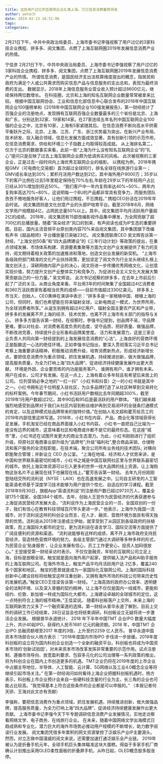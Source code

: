 ```yaml
---
title: 这些用户过亿的互联网企业扎堆上海，万亿信息消费蓄势待发
author: wetech
date: 2019-02-23 16:51:06
tags: 
categories: 
---
```

2月21日下午，中共中央政治局委员、上海市委书记李强视察了用户过亿的3家科技企业携程、拼多多、阅文集团，点燃了上海互联网圈2019年发展信息消费产业的热情。
<!-- more -->
宁佳彦
2月21日下午，中共中央政治局委员、上海市委书记李强视察了用户过亿的3家科技企业携程、拼多多、阅文集团，点燃了上海互联网圈2019年发展信息消费产业的热情。
所谓信息消费，是国民经济支出法核算维度提出的概念，指居民和政府为满足个人或公共需求而购买信息产品与信息服务的支出总和，表现为最终消费的支出。
数据显示，2018年上海信息服务业营业收入预计超过8600亿元，继续保持两位数增长。
在科技圈，北京和上海的知名互联网企业数量常常被拿来比较。
根据中国互联网协会、工业和信息化部信息中心联合发布的2018年中国互联网企业100强榜单和《2018年中国互联网企业100强发展报告》，第一财经统计了百强企业的注册地点，发现拥有互联网百强企业数量最多的三个省份是北京、上海和广东，分别达到32家、19家和14家。在27家连续五年名列中国互联网企业100强的企业之中，北京有10家，上海有5家紧随其后。
在信息消费不断向高水平供需平衡跃升之际，北京、上海、江苏、广东、浙江优势最为突出，在新兴产业布局、技术研发、投入融合领域，信息化发展方面成效显著，具有创新引领的示范作用，在信息消费需求、供给和环境三个子指数上均取得较高成就。
从上海排名第二，仅次于北京的数据事实来看，此前一些“上海为什么没有知名互联网企业”的“扎心”提问只是反映了过去上海互联网企业颇为低调务实的风格。
此次被视察的三家企业，正是过去一段时间内上海优秀互联网企业的缩影。
以携程为例，2018年携程GMV（可电商化交易额）首次超过全球同行，排名全球在线旅游行业第一；GMV成长率达到30%；累积月活用户数达到2亿，其中海外用户9000万；35岁以下的客户比例在过去5年里稳定保持在70%左右,年龄在29岁以下的年轻用户占比已经从30%增加到将近50%。
“我们客户中一年内复购率达40%~50%，两年内复购率高达70%~80%，这说明每一个BU的产品都非常具有竞争力，而服务团队孜孜不倦地服务好客人，让他们用过携程，不忘携程。” 携程CEO孙洁在2019年年会时说。
阅文集团则是文化创意产业的头部IP培育平台。截至2018年6月，网络文学用户规模超4亿，占网民总量50%以上。其中，阅文集团平均月活跃用户量超2亿的成绩。
2018年，阅文集团有15部改编影视作品集中爆发，为全网贡献了超700亿的总播放量。随着“耳朵经济”风口的到来，有声阅读也成为IP生态的重要拼图。目前，国内主流音频平台原创类内容70%来自阅文集团，其中集团旗下改编有声书《超品相师》平台播放量已突破23亿。
阅文集团联席CEO 吴文辉告诉第一财经，“上海文创50条”和“四大品牌建设”的《三年行动计划》等政策的提出，在重点领域发展、市场体系构建、资源要素集聚等方面为文创产业发展提供了有力的支持，阅文期待着相关政策的加速推进和落地，创造文创业发展的新契机。
“上海市各级政府部门精准的文化产业扶持政策，更加坚定了阅文作为行业龙头继续扎根上海文创沃土，深耕网络内容产业的决心，阅文将进一步传播优秀网络文化，让创意实现价值，努力提升文创产业整体实力和竞争力，为促进社会主义文化大发展大繁荣贡献自己的一份力量。” 吴文辉说。
此次书记视察的拼多多，在去年上市前后引起了广泛的关注。从商业角度来看，平台用3年的时间聚集了全国超过4亿消费者和360万活跃商家有着相当优秀的成绩——目前市值超过330亿美元。
拼多多上市当天，创始人、CEO黄峥在演讲中表示：“拼多多是一家根植中国、根植上海的公司，但同时，我们也希望能在将来辐射全球，让新电商这一模式，为世界所用，为全球消费者所享。”
从诞生到拥有超过4亿用户、辐射全国主要农产区和产业带，拼多多的发展离不开上海的经济、技术优势，也离不开上海市有关部门的指导与关心。
拼多多方面告诉第一财经，在视察时，李强书记提到，创品牌不易，守品牌更难。要以对社会、对消费者高度负责的态度，坚守品质、把好质量、做强品牌，不断改进完善，持续提升企业形象和品牌美誉度。
活力和发展潜力，这是三家企业负责人共同向第一财经提到的上海发展信息消费的“心法”。上海良好的营商环境正是酝酿这一心法的绝佳环境。正如李强书记指出，要深入贯彻落实习近平总书记考察上海重要讲话精神，积极推动消费升级，培育消费新热点，形成经济新增长点。要把信息消费作为重点领域，抓住发展机遇，持续推进创新，做大做强品牌，提高服务质量，为全力打响上海“四大品牌”、促进经济持续健康发展作出更大贡献。
环境是外因，企业要苦练的内功是服务客户。
谁拥有用户，谁才拥有未来。用户在成长，公司才有发展。在这一点上，上海有着众多年轻且有希望后来居上的公司。
位列营销必争之地的“一红一抖”（小红书和抖音）之一的小红书就是其中之一。小红书拥有近千位明星入驻社区，为众多品牌打造了从社区种草到交易转化的标杆案例。今年春节期间，小红书活跃用户数相比去年同期超300%，截至2019年1月用户数超过2亿，其中90后和95后是最活跃的用户群体。
“我们越来越强烈地感受到品牌对于我们从社区内容到粉丝维护再到交易闭环的全链条打通模式的肯定，以及这种模式给品牌带来的独特价值。”在创始人毛文超和瞿芳给员工的2019年内部信里这样写道。2018年，小红书在内容、产品、商业化等领域获得长足发展，手机淘宝已经在商品界面接入小红书内容。
小红书一直把自己比喻为一座没有边界的城市，这意味着社区和电商或许都不是它的最终形态。在这座“城市”里，小红书还在试图开发更大的商业生态潜力。为此，小红书刚刚进行了组织升级，将原社区电商事业部升级为“品牌号”;升级“福利社”,整合商品采销、仓储物流和客户服务的全流程职能，在技术端，聚合公司所有业务线的技术团队; 对横向职能聚合管理；并新设立 CEO 办公室。
“上海在地域、经济和人才优势来讲，是中国和世界联系最密切的城市，小红书之城是中国互联网社区里与世界联系最密切的城市。依托上海实体资源可以引入更多的世界一线大品牌的线上资源。让上海购物这张名片不止展现在线下也展现在线上。”瞿芳告诉第一财经。
去年九月份刚刚登陆纽交所的流利说（NYSE：LAIX）也在高速发展之中。公司自主研发的人工智能英语老师基于深度学习技术能够为用户提供个性化、自适应的学习课程。截至2018年9月30日，旗舰App“英语流利说”的注册用户数已超过9720万人，覆盖全球175个国家，全国384个城市。去年，创始人王翌作为民营经济的代表获邀参与上海促进民营经济发展大会，“流利说作为上海民营企业的一员，全国双创的一份子，我们有信心在教育科技领域百尺竿头更进一步。”
他表示，上海作为我国一流城市，对于流利说这样的科创企业而言，在人才、融资、营商环境方面具有得天独厚的优势。流利说从2013年注册成立伊始，就享受到了从园区到各级政府的扶植政策，而上海国际大都市的定位，更为流利说在语言学习、国际交流等方面提供了广阔且便利的资源和渠道。
“流利说能够有这样的成绩，离不开上海市政府支持民营经济，营造特色营商环境的努力。各级主管部门通过大调研等多种多样的形式，为民营企业‘贴身服务’，让企业发展有信心，员工工作更安心，投资人加码很放心。” 王翌接受第一财经采访时表示。
不仅仅是融资，年轻的互联网公司立足上海，目标是放眼全球。触宝就是面向海外用户起家，提供输入法产品和AI助手服务的上海互联网公司。在海外市场上，触宝产品平均月活跃用户达 2亿多，覆盖240多个国家和地区。
触宝的愿景就是成为一家国际化互联网公司。上海的国际科技创新中心建设目标将给触宝这样注重创新，又拥有海外市场的科技公司带来历史性的发展机遇。”触宝CEO王佳梁告诉第一财经。
“上海高效的政府办公效率、透明健全的法制环境、以及深入骨髓的契约精神，让上海不仅仅是国内一线城市，更能和纽约、伦敦、新加坡一样成为国际化大都市。上海建设卓越的全球城市的定位，这一点特别符合上海的城市精神。”王佳梁说。
随着科创板落户上交所，未来上海的互联网新势力又多了一个融资渠道的选择。第一财经从普华永道了解到，目前上交所的调研工作已经结束，28日证监会也将结束调研。科创板设立无疑将进一步激活企业发展。
根据普华永道统计， 2018 年下半年中国TMT 企业IPO 数量大幅度上升，共计40起IPO，获得约人民币1681 亿元的融资额。2018 年，中国TMT 企业IPO 总融资额增至2017 年度的3倍，上升至约2259 亿人民币。
普华永道中国资本市场部合伙人杨方表示：“2018年度国内市场IPO 步伐进一步放缓。2019年度科创板的设立将为国内科创企业创造一个全新的融资平台。科创板也将成为中国资本市场的‘创新试验田’，对未来资本市场改革发挥非常重要的示范作用。试点注册制、遵循市场导向、放宽盈利要求、包容多元化的公司治理等一系列政策的推出，将为科创企业在国内上市创造更多的机遇。TMT企业仍将在2019年度的上市企业中占据主导地位，半导体、人工智能、云计算、5G网络以及工业4.0概念企业等将继续引起市场关注。”
在第一财经询问如何看待上海企业把握科创板机遇时，杨方表示，科创板上市企业预计会来自一些硬科技含量的行业为主，长三角的企业也可能占比较高。“我觉得基本上符合这些条件的企业都是可以申报的。”
（本报记者何天骄、王海对此文亦有贡献）
 
 
李强称，要把信息消费作为重点领域，抓住发展机遇，持续推进创新，做大做强品牌，提高服务质量，为全力打响上海“四大品牌”、促进经济持续健康发展作出更大贡献。
上海市委书记李强今天下午专题调研信息消费产业发展情况，实地走访察看网络文学、电子商务、在线旅行企业。
在未来，随着中国网络文学出海模式日趋成熟和专业化，潜力巨大的海外市场势必推动用户规模的不断增长，助力数字阅读行业发展。
阅文集团凭借多年累积的网文资源掌控了泛娱乐产业IP主要源头。然而，对立志做中国漫威的阅文来说，还需要加速打通泛娱乐全产业链。
2019年被认为是折叠手机元年，全球手机巨头集体瞄准这块大蛋糕。得益于多家手机厂商确认计划推出采用OLED柔性面板的折叠屏手机，从昨日起，OLED概念股多股涨停。
